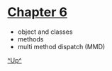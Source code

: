 

[Chapter 6](../table-of-content.md)
===================================


   * object and classes
   * methods
   * multi method dispatch (MMD)

   
   
   
[^Up^](#chapter-6)

